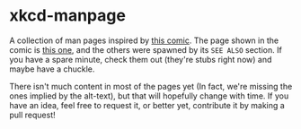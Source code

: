 # xkcd-manpage

A collection of man pages inspired by [this comic](https://xkcd.com/1692). The page shown in the comic is [this one](blerp.6), and the others were spawned by its `SEE ALSO` section. If you have a spare minute, check them out (they're stubs right now) and maybe have a chuckle.

There isn't much content in most of the pages yet (In fact, we're missing the ones implied by the alt-text), but that will hopefully change with time. If you have an idea, feel free to request it, or better yet, contribute it by making a pull request!
